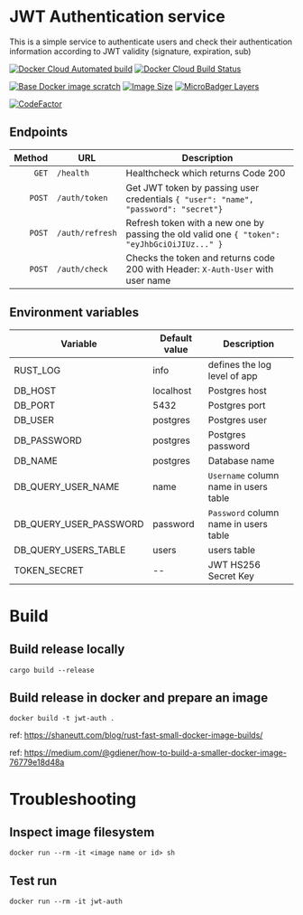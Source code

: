 # JWT Authentication service

This is a simple service to authenticate users and check their authentication information according to JWT validity (signature, expiration, sub) 

[![Docker Cloud Automated build](https://img.shields.io/docker/cloud/automated/j0rsa/jwt-auth)](https://hub.docker.com/repository/docker/j0rsa/jwt-auth)
[![Docker Cloud Build Status](https://img.shields.io/docker/cloud/build/j0rsa/jwt-auth)](https://hub.docker.com/repository/docker/j0rsa/jwt-auth)

[![Base Docker image scratch](https://img.shields.io/badge/Base%20Image-Scratch-blue)](https://hub.docker.com/repository/docker/j0rsa/jwt-auth)
[![Image Size](https://img.shields.io/badge/image%20size-9.71MB-green)](https://hub.docker.com/repository/docker/j0rsa/jwt-auth)
[![MicroBadger Layers](https://img.shields.io/microbadger/layers/j0rsa/jwt-auth)](https://hub.docker.com/repository/docker/j0rsa/jwt-auth)

[![CodeFactor](https://www.codefactor.io/repository/github/j0rsa/jwt-auth/badge/master)](https://www.codefactor.io/repository/github/j0rsa/jwt-auth/overview/master)

## Endpoints
| Method | URL | Description |
| ------:| --- | ----------- |
| `GET` | `/health` | Healthcheck  which returns Code 200|
| `POST` | `/auth/token` | Get JWT token by passing user credentials `{ "user": "name", "password": "secret"}` |
| `POST` | `/auth/refresh` | Refresh token with a new one by passing the old valid one `{ "token": "eyJhbGciOiJIUz..." }` |
| `POST` | `/auth/check` | Checks the token and returns code 200 with Header: `X-Auth-User` with user name |

## Environment variables
| Variable | Default value | Description |
| ------| --- | ----------- |
| RUST_LOG | info | defines the log level of app |
| DB_HOST | localhost | Postgres host |
| DB_PORT | 5432 | Postgres port |
| DB_USER | postgres | Postgres user |
| DB_PASSWORD | postgres | Postgres password |
| DB_NAME | postgres | Database name |
| DB_QUERY_USER_NAME | name | `Username` column name in users table |
| DB_QUERY_USER_PASSWORD | password | `Password` column name in users table |
| DB_QUERY_USERS_TABLE | users | users table |
| TOKEN_SECRET | -- | JWT HS256 Secret Key |

# Build

## Build release locally
    cargo build --release

## Build release in docker and prepare an image
    docker build -t jwt-auth .
    
ref: https://shaneutt.com/blog/rust-fast-small-docker-image-builds/

ref: https://medium.com/@gdiener/how-to-build-a-smaller-docker-image-76779e18d48a

# Troubleshooting

## Inspect image filesystem
    docker run --rm -it <image name or id> sh
## Test run
    docker run --rm -it jwt-auth